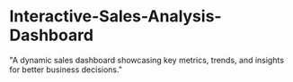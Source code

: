 # Interactive-Sales-Analysis-Dashboard
"A dynamic sales dashboard showcasing key metrics, trends, and insights for better business decisions."
